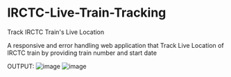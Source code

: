# IRCTC-Live-Train-Tracking
Track IRCTC Train's Live Location

A responsive and error handling web application that Track Live Location of IRCTC train by providing train number and start date 

OUTPUT:
![image](https://github.com/SourabGarg/IRCTC-Live-Train-Tracking/assets/112079423/3cf6f9bf-1f56-4a15-a98e-18a380132b3d)
![image](https://github.com/SourabGarg/IRCTC-Live-Train-Tracking/assets/112079423/c019e11c-3583-4b0d-b624-aae9796370b0)
